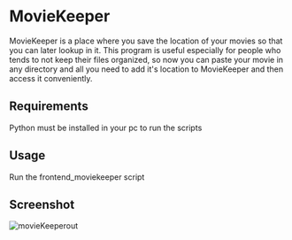 # MovieKeeper
MovieKeeper is a place where you save the location of your movies so that you can later lookup in it. This program is useful especially for people who tends to not keep their files organized, so now you can paste your movie in any directory and all you need to add it's location to MovieKeeper and then access it conveniently.

## Requirements
Python must be installed in your pc to run the scripts

## Usage
Run the frontend_moviekeeper script

## Screenshot
![movieKeeperout](https://user-images.githubusercontent.com/85640206/121484676-14e64700-c9ed-11eb-98a3-523b1be33c76.png)

